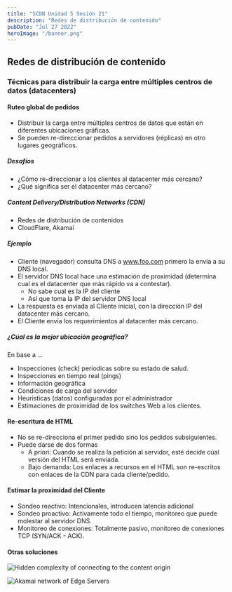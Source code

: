 ```yaml
---
title: "SCDN Unidad 5 Sesión 21"
description: "Redes de distribución de contenido"
pubDate: "Jul 27 2022"
heroImage: "/banner.png"
---
```


## Redes de distribución de contenido

### Técnicas para distribuir la carga entre múltiples centros de datos (datacenters)

#### Ruteo global de pedidos

- Distribuir la carga entre múltiples centros de datos que están en diferentes ubicaciones gráficas.
- Se pueden re-direccionar pedidos a servidores (réplicas) en otro lugares geográficos.

##### Desafíos

- ¿Cómo re-direccionar a los clientes al datacenter más cercano?
- ¿Qué significa ser el datacenter más cercano?

##### Content Delivery/Distribution Networks (CDN)

- Redes de distribución de contenidos
- CloudFlare, Akamai

##### Ejemplo

- Cliente (navegador) consulta DNS a www.foo.com primero la envía a su DNS local.
- El servidor DNS local hace una estimación de proximidad (determina cual es el datacenter que más rápido va a contestar).
	- No sabe cual es la IP del cliente
	- Así que toma la IP del servidor DNS local
- La respuesta es enviada al Cliente inicial, con la dirección IP del datacenter más cercano.
- El Cliente envía los requerimientos al datacenter más cercano.

##### ¿Cúal es la mejor ubicación geográfica?
En base a ...
- Inspecciones (check) periodicas sobre su estado de salud.
- Inspecciones en tiempo real (pings)
- Información geográfica
- Condiciones de carga del servidor
- Heurísticas (datos) configuradas por el administrador
- Estimaciones de proximidad de los switches Web a los clientes.

#### Re-escritura de HTML

- No se re-direcciona el primer pedido sino los pedidos subsiguientes.
- Puede darse de dos formas
	- A priori: Cuando se realiza la petición al servidor, esté decide cúal versión del HTML será enviada.
	- Bajo demanda: Los enlaces a recursos en el HTML son re-escritos con enlaces de la CDN para cada cliente/pedido.

#### Estimar la proximidad del Cliente

- Sondeo reactivo: Intencionales, introducen latencia adicional
- Sondeo proactivo: Activamente todo el tiempo, monitoreo que puede molestar al servidor DNS.
- Monitoreo de conexiones: Totalmente pasivo, monitoreo de conexiones TCP (SYN/ACK - ACK).

#### Otras soluciones

![Hidden complexity of connecting to the content origin](https://cdn-media-1.freecodecamp.org/images/jDQimdgZxgp-yZlV5hA6yO34Of9rEGZdMIRz)

![Akamai network of Edge Servers](https://cdn-media-1.freecodecamp.org/images/sKkZcR-fGy3yMTUTN8BO3uSawcmz7q6rzjK4)